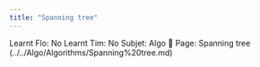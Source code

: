 ```yaml
---
title: "Spanning tree"
---
```

Learnt Flo: No
Learnt Tim: No
Subjet: Algo
🏫 Page: Spanning tree (../../Algo/Algorithms/Spanning%20tree.md)
